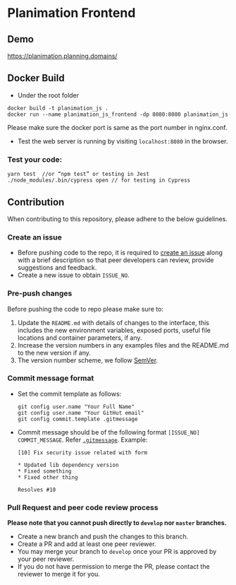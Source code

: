 # Planimation Frontend

## Demo

https://planimation.planning.domains/

## Docker Build
- Under the root folder
```
docker build -t planimation_js .
docker run --name planimation_js_frontend -dp 8080:8080 planimation_js
```
Please make sure the docker port is same as the port number in nginx.conf.

- Test the web server is running by visiting `localhost:8080` in the browser.

### Test your code:
```
yarn test  //or “npm test” or testing in Jest
./node_modules/.bin/cypress open // for testing in Cypress
```

## Contribution

When contributing to this repository, please adhere to the below guidelines.

### Create an issue

- Before pushing code to the repo, it is required to [create an issue](https://github.com/planimation/frontend/issues) along with a brief description so that peer developers can review, provide suggestions and feedback.
- Create a new issue to obtain `ISSUE_NO`.

### Pre-push changes

Before pushing the code to repo please make sure to:

1. Update the `README.md` with details of changes to the interface, this includes the new environment 
   variables, exposed ports, useful file locations and container parameters, if any.
2. Increase the version numbers in any examples files and the README.md to the new version if any. 
3. The version number scheme, we follow [SemVer](http://semver.org/).

### Commit message format

- Set the commit template as follows:
    ```
    git config user.name "Your Full Name"
    git config user.name "Your GitHut email"
    git config commit.template .gitmessage
    ```
- Commit message should be of the following format `[ISSUE_NO] COMMIT_MESSAGE`. Refer [`.gitmessage`](.gitmessage). Example:
    ```
    [10] Fix security issue related with form
    
    * Updated lib dependency version
    * Fixed something
    * Fixed other thing
    
    Resolves #10
    ```

### Pull Request and peer code review process

**Please note that you cannot push directly to `develop` nor `master` branches.**

- Create a new branch and push the changes to this branch.
- Create a PR and add at least one peer reviewer.
- You may merge your branch to `develop` once your PR is approved by your peer reviewer.
- If you do not have permission to merge the PR, please contact the reviewer to merge it for you.
